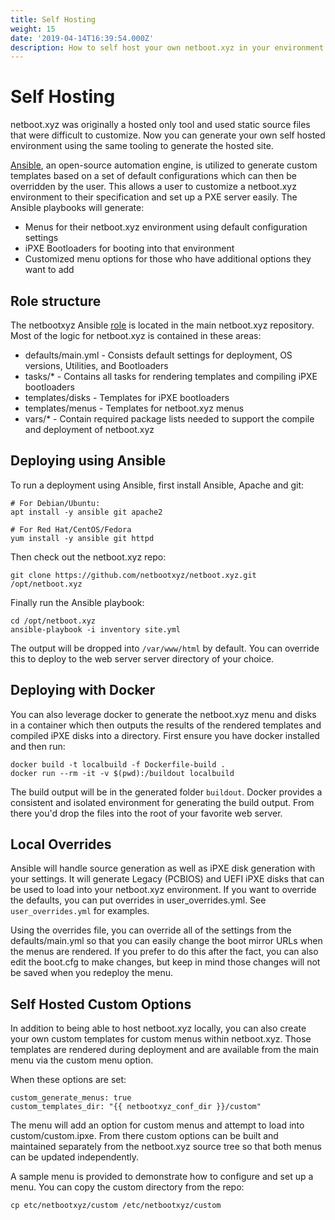 ```yaml
---
title: Self Hosting
weight: 15
date: '2019-04-14T16:39:54.000Z'
description: How to self host your own netboot.xyz in your environment
---
```


# Self Hosting

netboot.xyz was originally a hosted only tool and used static source files that were difficult to customize. Now you can generate your own self hosted environment using the same tooling to generate the hosted site.

[Ansible](https://www.ansible.com/), an open-source automation engine, is utilized to generate custom templates based on a set of default configurations which can then be overridden by the user. This allows a user to customize a netboot.xyz environment to their specification and set up a PXE server easily. The Ansible playbooks will generate:

* Menus for their netboot.xyz environment using default configuration settings
* iPXE Bootloaders for booting into that environment
* Customized menu options for those who have additional options they want to add

## Role structure

The netbootxyz Ansible [role](https://github.com/netbootxyz/netboot.xyz/tree/master/roles/netbootxyz) is located in the main netboot.xyz repository. Most of the logic for netboot.xyz is contained in these areas:

* defaults/main.yml - Consists default settings for deployment, OS versions, Utilities, and Bootloaders
* tasks/\* - Contains all tasks for rendering templates and compiling iPXE bootloaders 
* templates/disks - Templates for iPXE bootloaders
* templates/menus - Templates for netboot.xyz menus
* vars/\* - Contain required package lists needed to support the compile and deployment of netboot.xyz

## Deploying using Ansible

To run a deployment using Ansible, first install Ansible, Apache and git:

```text
# For Debian/Ubuntu:
apt install -y ansible git apache2

# For Red Hat/CentOS/Fedora
yum install -y ansible git httpd
```

Then check out the netboot.xyz repo:

```text
git clone https://github.com/netbootxyz/netboot.xyz.git /opt/netboot.xyz
```

Finally run the Ansible playbook:

```text
cd /opt/netboot.xyz
ansible-playbook -i inventory site.yml
```

The output will be dropped into `/var/www/html` by default. You can override this to deploy to the web server server directory of your choice.

## Deploying with Docker

You can also leverage docker to generate the netboot.xyz menu and disks in a container which then outputs the results of the rendered templates and compiled iPXE disks into a directory. First ensure you have docker installed and then run:

```text
docker build -t localbuild -f Dockerfile-build .
docker run --rm -it -v $(pwd):/buildout localbuild
```

The build output will be in the generated folder `buildout`. Docker provides a consistent and isolated environment for generating the build output. From there you'd drop the files into the root of your favorite web server.

## Local Overrides

Ansible will handle source generation as well as iPXE disk generation with your settings. It will generate Legacy \(PCBIOS\) and UEFI iPXE disks that can be used to load into your netboot.xyz environment. If you want to override the defaults, you can put overrides in user\_overrides.yml. See `user_overrides.yml` for examples.

Using the overrides file, you can override all of the settings from the defaults/main.yml so that you can easily change the boot mirror URLs when the menus are rendered. If you prefer to do this after the fact, you can also edit the boot.cfg to make changes, but keep in mind those changes will not be saved when you redeploy the menu.

## Self Hosted Custom Options

In addition to being able to host netboot.xyz locally, you can also create your own custom templates for custom menus within netboot.xyz. Those templates are rendered during deployment and are available from the main menu via the custom menu option.

When these options are set:

```text
custom_generate_menus: true
custom_templates_dir: "{{ netbootxyz_conf_dir }}/custom"
```

The menu will add an option for custom menus and attempt to load into custom/custom.ipxe. From there custom options can be built and maintained separately from the netboot.xyz source tree so that both menus can be updated independently.

A sample menu is provided to demonstrate how to configure and set up a menu. You can copy the custom directory from the repo:

```text
cp etc/netbootxyz/custom /etc/netbootxyz/custom
```

